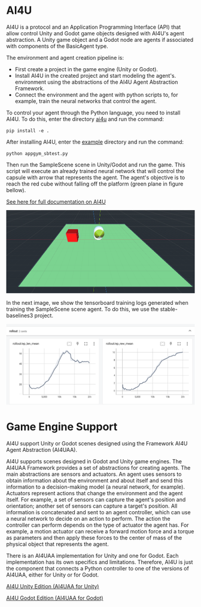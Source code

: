 # AI4U

AI4U  is a protocol and an Application Programming Interface (API) that allow control Unity and Godot game objects designed with AI4U's agent abstraction. A Unity game object and a Godot node are agents if associated with components of the BasicAgent type. 

The environment and agent creation pipeline is:

* First create a project in the game engine (Unity or Godot).
* Install AI4U in the created project and start modeling the agent's. environment using the abstractions of the AI4U Agent Abstraction Framework.
* Connect the environment and the agent with python scripts to, for example, train the neural networks that control the agent.

To control your agent through the Python language, you need to install AI4U. To do this, enter the directory [ai4u](/ai4u) and run the command:

    pip install -e .

After installing AI4U, enter the [example](/examples/scene_samplescene) directory and run the command:

    python appgym_sbtest.py

Then run the SampleScene scene in Unity/Godot and run the game. This script will execute an already trained neural network that will control the capsule with arrow that represents the agent. The agent's objective is to reach the red cube without falling off the platform (green plane in figure bellow).

[See here for full documentation on AI4U](./doc/) 

![IMAGEM](/doc/img/ai4uge_samplescene.png)


In the next image, we show the tensorboard training logs generated when training the SampleScene scene agent. To do this, we use the stable-baselines3 project.

![IMAGE](/doc/img/training_of_godot_sample_scene.png)


# Game Engine Support

AI4U support Unity or Godot scenes designed using the Framework AI4U Agent Abstraction (AI4UAA). 


AI4U supports scenes designed in Godot and Unity game engines. The AI4UAA Framework provides a set of abstractions for creating agents. The main abstractions are sensors and actuators. An agent uses sensors to obtain information about the environment and about itself and send this information to a decision-making model (a neural network, for example). Actuators represent actions that change the environment and the agent itself. For example, a set of sensors can capture the agent's position and orientation; another set of sensors can capture a target's position. All information is concatenated and sent to an agent controller, which can use a neural network to decide on an action to perform. The action the controller can perform depends on the type of actuator the agent has. For example, a motion actuator can receive a forward motion force and a torque as parameters and then apply these forces to the center of mass of the physical object that represents the agent.

There is an AI4UAA implementation for Unity and one for Godot. Each implementation has its own specifics and limitations. Therefore, AI4U is just the component that connects a Python controller to one of the versions of AI4UAA, either for Unity or for Godot.


[AI4U Unity Edition (AI4UAA for Unity)](https://github.com/gilcoder/AI4UUE)

[AI4U Godot Edition (AI4UAA for Godot)](https://github.com/gilcoder/AI4UGE)